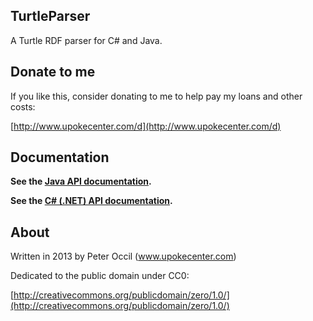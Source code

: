 TurtleParser
-------------------

A Turtle RDF parser for C# and Java.

Donate to me
------------------
If you like this, consider donating to me to help pay my loans and other costs:

[http://www.upokecenter.com/d](http://www.upokecenter.com/d)

Documentation
------------

**See the [Java API documentation](https://peteroupc.github.io/TurtleParser/api/).**

**See the [C# (.NET) API documentation](https://peteroupc.github.io/TurtleParser/docs/).**

About
----------

Written in 2013 by Peter Occil (www.upokecenter.com)

Dedicated to the public domain under CC0:

[http://creativecommons.org/publicdomain/zero/1.0/](http://creativecommons.org/publicdomain/zero/1.0/)
